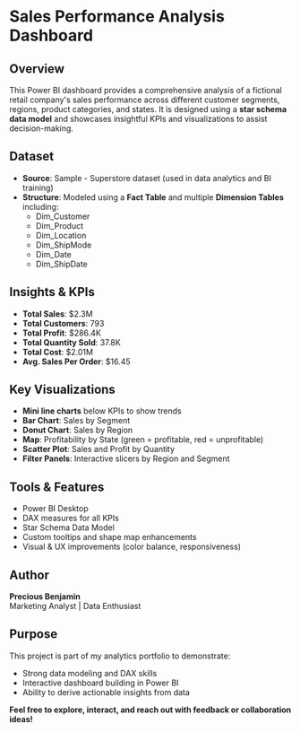 # Sales Performance Analysis Dashboard

## Overview
This Power BI dashboard provides a comprehensive analysis of a fictional retail company's sales performance across different customer segments, regions, product categories, and states. It is designed using a **star schema data model** and showcases insightful KPIs and visualizations to assist decision-making.

## Dataset
- **Source**: Sample - Superstore dataset (used in data analytics and BI training)
- **Structure**: Modeled using a **Fact Table** and multiple **Dimension Tables** including:
  - Dim_Customer
  - Dim_Product
  - Dim_Location
  - Dim_ShipMode
  - Dim_Date
  - Dim_ShipDate

## Insights & KPIs
-  **Total Sales**: $2.3M  
-  **Total Customers**: 793  
-  **Total Profit**: $286.4K  
-  **Total Quantity Sold**: 37.8K  
-  **Total Cost**: $2.01M  
-  **Avg. Sales Per Order**: $16.45  

##  Key Visualizations
- **Mini line charts** below KPIs to show trends
- **Bar Chart**: Sales by Segment
- **Donut Chart**: Sales by Region
- **Map**: Profitability by State (green = profitable, red = unprofitable)
- **Scatter Plot**: Sales and Profit by Quantity
- **Filter Panels**: Interactive slicers by Region and Segment

##  Tools & Features
- Power BI Desktop
- DAX measures for all KPIs
- Star Schema Data Model
- Custom tooltips and shape map enhancements
- Visual & UX improvements (color balance, responsiveness)

##  Author
**Precious Benjamin**  
Marketing Analyst | Data Enthusiast  

## Purpose
This project is part of my analytics portfolio to demonstrate:
- Strong data modeling and DAX skills
- Interactive dashboard building in Power BI
- Ability to derive actionable insights from data


**Feel free to explore, interact, and reach out with feedback or collaboration ideas!**
